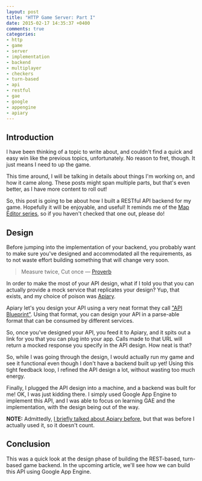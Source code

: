 ```yaml
---
layout: post
title: "HTTP Game Server: Part I"
date: 2015-02-17 14:35:37 +0400
comments: true
categories: 
- http
- game
- server
- implementation
- backend
- multiplayer
- checkers
- turn-based
- api
- restful
- gae
- google
- appengine
- apiary
---
```


## Introduction

I have been thinking of a topic to write about, and couldn't find a quick and easy win like the previous topics, unfortunately. No reason to fret, though. It just means I need to up the game.

This time around, I will be talking in details about things I'm working on, and how it came along. These posts might span multiple parts, but that's even better, as I have more content to roll out!

So, this post is going to be about how I built a RESTful API backend for my game. Hopefully it will be enjoyable, and useful! It reminds me of the [Map Editor series](http://mazyod.com/blog/categories/never-ever/), so if you haven't checked that one out, please do!

## Design

Before jumping into the implementation of your backend, you probably want to make sure you've designed and accommodated all the requirements, as to not waste effort building something that will change very soon.

> Measure twice, Cut once
> –– [Proverb](http://en.wiktionary.org/wiki/measure_twice_and_cut_once#English)

In order to make the most of your API design, what if I told you that you can actually provide a mock service that replicates your design? Yup, that exists, and my choice of poison was [Apiary](http://apiary.io).

Apiary let's you design your API using a very neat format they call ["API Blueprint"](https://apiblueprint.org/). Using that format, you can design your API in a parse-able format that can be consumed by different services.

So, once you've designed your API, you feed it to Apiary, and it spits out a link for you that you can plug into your app. Calls made to that URL will return a mocked response you specify in the API design. How neat is that?

So, while I was going through the design, I would actually run my game and see it functional even though I don't have a backend built up yet! Using this tight feedback loop, I refined the API design a lot, without wasting too much energy.

Finally, I plugged the API design into a machine, and a backend was built for me! OK, I was just kidding there. I simply used Google App Engine to implement this API, and I was able to focus on learning GAE and the implementation, with the design being out of the way.

**NOTE:** Admittedly, [I briefly talked about Apiary before](http://mazyod.com/blog/2014/04/04/apiary/), but that was before I actually used it, so it doesn't count.

## Conclusion

This was a quick look at the design phase of building the REST-based, turn-based game backend. In the upcoming article, we'll see how we can build this API using Google App Engine.


